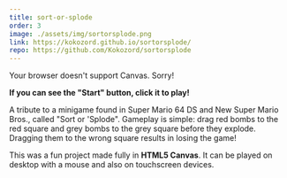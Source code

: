 ```yaml
---
title: sort-or-splode
order: 3
image: ./assets/img/sortorsplode.png
link: https://kokozord.github.io/sortorsplode/
repo: https://github.com/Kokozord/sortorsplode
---
```


<div id='game-canvas-container'>
  <canvas id='gameBackground'></canvas>
  <canvas id='game'>Your browser doesn't support Canvas. Sorry!</canvas>
  <canvas id='scoreCanvas'></canvas>
  <canvas id='gameMenu'></canvas>
</div>

**If you can see the "Start" button, click it to play!**

A tribute to a minigame found in Super Mario 64 DS and New Super Mario Bros., called "Sort or 'Splode". Gameplay is simple: drag red bombs to the red square and grey bombs to the grey square before they explode. Dragging them to the wrong square results in losing the game!

This was a fun project made fully in **HTML5 Canvas**. It can be played on desktop with a mouse and also on touchscreen devices.
